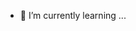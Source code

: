 - 🌱 I’m currently learning ...

<!---
anu-krishna/anu-krishna is a ✨ special ✨ repository because its `README.md` (this file) appears on your GitHub profile.
You can click the Preview link to take a look at your changes.
--->

